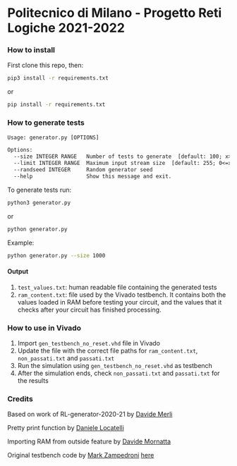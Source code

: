 # Politecnico di Milano - Progetto Reti Logiche 2021-2022

### How to install

First clone this repo, then:

```bash
pip3 install -r requirements.txt
```

or

```bash
pip install -r requirements.txt
```

### How to generate tests

```txt
Usage: generator.py [OPTIONS]

Options:
  --size INTEGER RANGE   Number of tests to generate  [default: 100; x>=0]
  --limit INTEGER RANGE  Maximum input stream size  [default: 255; 0<=x<=255]
  --randseed INTEGER     Random generator seed
  --help                 Show this message and exit.
```

To generate tests run:

```bash
python3 generator.py
```

or

```bash
python generator.py
```

Example:

```sh
python generator.py --size 1000
```

#### Output

1. `test_values.txt`: human readable file containing the generated tests
2. `ram_content.txt`: file used by the Vivado testbench. It contains both the values loaded in RAM before testing your circuit, and the values that it checks after your circuit has finished processing.

### How to use in Vivado

1. Import `gen_testbench_no_reset.vhd` file in Vivado
2. Update the file with the correct file paths for `ram_content.txt`, `non_passati.txt` and `passati.txt`
3. Run the simulation using `gen_testbench_no_reset.vhd` as testbench
4. After the simulation ends, check `non_passati.txt` and `passati.txt` for the results

### Credits

Based on work of RL-generator-2020-21 by [Davide Merli](https://github.com/davidemerli/RL-generator-2020-2021)

Pretty print function by [Daniele Locatelli](https://github.com/locadani)

Importing RAM from outside feature by [Davide Mornatta](https://github.com/davidemornatta)

Original testbench code by [Mark Zampedroni](https://github.com/Mark-Zampedroni) [here](https://github.com/Mark-Zampedroni/multi-TB-progetto-Reti-PoliMi)
